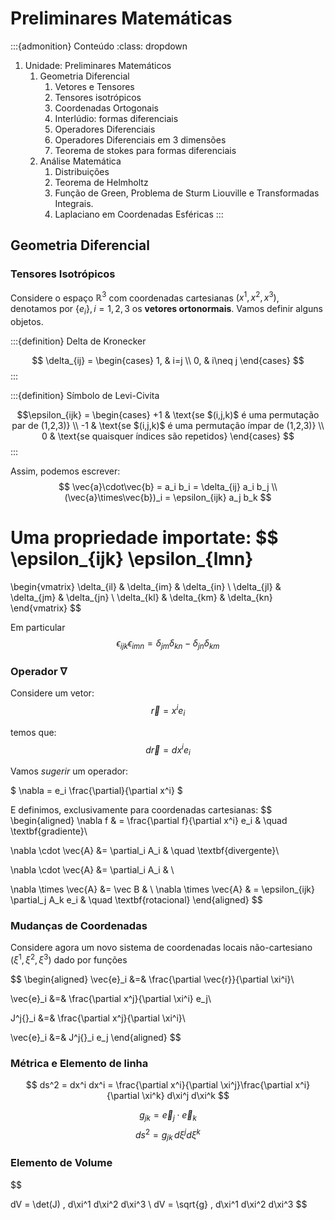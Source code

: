 # Preliminares Matemáticas

:::{admonition} Conteúdo
:class: dropdown

1. Unidade: Preliminares Matemáticos
   1. Geometria Diferencial
      1. Vetores e Tensores
      2. Tensores isotrópicos
      3. Coordenadas Ortogonais
      4. Interlúdio: formas diferenciais
      5. Operadores Diferenciais
      6. Operadores Diferenciais em 3 dimensões
      7. Teorema de stokes para formas diferenciais
   2. Análise Matemática
      1. Distribuições
      2. Teorema de Helmholtz
      3. Função de Green, Problema de Sturm Liouville e Transformadas Integrais.
      4. Laplaciano em Coordenadas Esféricas
:::

## Geometria Diferencial

### Tensores Isotrópicos

Considere o espaço $\mathbb{R}^3$ com coordenadas cartesianas $(x^1, x^2, x^3)$, denotamos por $\{e_i\},\, i=1,2,3$ os **vetores ortonormais**. Vamos definir alguns objetos.

:::{definition} Delta de Kronecker

$$
\delta_{ij} =
\begin{cases}
1, & i=j \\
0, & i\neq j
\end{cases}
$$
:::

:::{definition} Símbolo de Levi-Civita

$$\epsilon_{ijk} =
\begin{cases}
+1 & \text{se $(i,j,k)$ é uma permutação par de (1,2,3)} \\
-1 & \text{se $(i,j,k)$ é uma permutação ímpar de (1,2,3)} \\
0 & \text{se quaisquer índices são repetidos}
\end{cases}
$$
:::

Assim, podemos escrever:
$$
\vec{a}\cdot\vec{b} = a_i b_i = \delta_{ij} a_i b_j \\
(\vec{a}\times\vec{b})_i = \epsilon_{ijk} a_j b_k
$$

Uma propriedade importate:
$$
\epsilon_{ijk} \epsilon_{lmn}
=

\begin{vmatrix}
\delta_{il} & \delta_{im} & \delta_{in} \\
\delta_{jl} & \delta_{jm} & \delta_{jn} \\
\delta_{kl} & \delta_{km} & \delta_{kn}
\end{vmatrix}
$$

Em particular
$$
\epsilon_{ijk} \epsilon_{imn} = \delta_{jm}\delta_{kn} - \delta_{jn}\delta_{km}
$$

### Operador $\nabla$

Considere um vetor:
$$
\vec{r} = x^i e_i
$$

temos que:
$$
d\vec{r} = dx^i e_i
$$

Vamos *sugerir* um operador:

$
\nabla = e_i \frac{\partial}{\partial x^i}
$

E definimos, exclusivamente para coordenadas cartesianas:
$$
\begin{aligned}
\nabla f & = \frac{\partial f}{\partial x^i} e_i & \quad \textbf{gradiente}\\

\nabla \cdot \vec{A} &= \partial_i A_i & \quad \textbf{divergente}\\

\nabla \cdot \vec{A} &= \partial_i A_i & \\

\nabla \times \vec{A} &= \vec B & \\
\nabla \times \vec{A} & = \epsilon_{ijk} \partial_j A_k e_i & \quad \textbf{rotacional}
\end{aligned}
$$

### Mudanças de Coordenadas

Considere agora um novo sistema de coordenadas locais não-cartesiano $(\xi^1, \xi^2, \xi^3)$ dado por funções

$$
\begin{aligned}
\vec{e}_i &=& \frac{\partial
\vec{r}}{\partial \xi^i}\\

\vec{e}_i &=& \frac{\partial x^j}{\partial \xi^i} e_j\\

J^j{}_i &=& \frac{\partial x^j}{\partial \xi^i}\\

\vec{e}_i &=& J^j{}_i e_j
\end{aligned}
$$

### Métrica e Elemento de linha

$$
ds^2 = dx^i dx^i = \frac{\partial x^i}{\partial \xi^j}\frac{\partial x^i}{\partial \xi^k} d\xi^j d\xi^k
$$

$$
g_{jk} = \vec{e}_j \cdot \vec{e}_k
$$
$$
ds^2 = g_{jk}\, d\xi^j d\xi^k
$$

### Elemento de Volume

$$

dV = \det(J) \, d\xi^1 d\xi^2 d\xi^3 \\
dV = \sqrt{g} \, d\xi^1 d\xi^2 d\xi^3
$$
